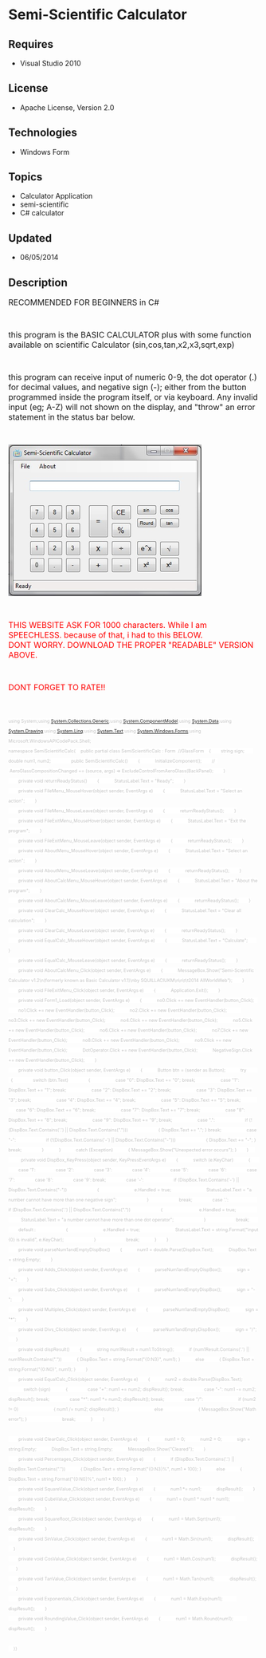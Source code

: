 # Semi-Scientific Calculator
## Requires
- Visual Studio 2010
## License
- Apache License, Version 2.0
## Technologies
- Windows Form
## Topics
- Calculator Application
- semi-scientific
- C# calculator
## Updated
- 06/05/2014
## Description

<p><span style="font-size:medium">RECOMMENDED FOR BEGINNERS in C#</span></p>
<p>&nbsp;</p>
<p><span style="font-size:medium">this program is the BASIC CALCULATOR plus with some function available on scientific Calculator (sin,cos,tan,x2,x3,sqrt,exp)</span></p>
<p>&nbsp;</p>
<p><span style="font-size:medium">this program can receive input of numeric 0-9, the dot operator (.) for decimal values, and negative sign (-); either from the button programmed inside&nbsp;the program itself, or via keyboard. Any invalid input (eg; A-Z) will
 not shown on the display, and &quot;throw&quot; an error statement in the status bar below.</span></p>
<p>&nbsp;</p>
<p><img id="116287" src="116287-asda.jpg" alt="" style="font-size:medium"></p>
<p>&nbsp;</p>
<p><span style="color:#ff0000; font-size:medium">THIS WEBSITE ASK FOR 1000 characters. While I am SPEECHLESS. because of that, i had to this BELOW.</span><br>
<span style="color:#ff0000; font-size:medium">DONT WORRY. DOWNLOAD THE PROPER &quot;READABLE&quot; VERSION ABOVE.</span></p>
<p>&nbsp;</p>
<p><span style="color:#ff0000; font-size:medium">DONT FORGET TO RATE!!</span></p>
<p>&nbsp;</p>
<p><span style="color:#ff0000; font-size:medium"><span style="font-size:xx-small; color:#c0c0c0; background-color:#ffffff">using System;using <a class="libraryLink" href="http://msdn.microsoft.com/en-US/library/System.Collections.Generic.aspx" target="_blank" title="Auto generated link to System.Collections.Generic">System.Collections.Generic</a>;using <a class="libraryLink" href="http://msdn.microsoft.com/en-US/library/System.ComponentModel.aspx" target="_blank" title="Auto generated link to System.ComponentModel">System.ComponentModel</a>;using <a class="libraryLink" href="http://msdn.microsoft.com/en-US/library/System.Data.aspx" target="_blank" title="Auto generated link to System.Data">System.Data</a>;using <a class="libraryLink" href="http://msdn.microsoft.com/en-US/library/System.Drawing.aspx" target="_blank" title="Auto generated link to System.Drawing">System.Drawing</a>;using <a class="libraryLink" href="http://msdn.microsoft.com/en-US/library/System.Linq.aspx" target="_blank" title="Auto generated link to System.Linq">System.Linq</a>;using
 <a class="libraryLink" href="http://msdn.microsoft.com/en-US/library/System.Text.aspx" target="_blank" title="Auto generated link to System.Text">System.Text</a>;using <a class="libraryLink" href="http://msdn.microsoft.com/en-US/library/System.Windows.Forms.aspx" target="_blank" title="Auto generated link to System.Windows.Forms">System.Windows.Forms</a>;using Microsoft.WindowsAPICodePack.Shell;</span><br>
<span style="font-size:xx-small; color:#c0c0c0; background-color:#ffffff">namespace SemiScientificCalc{&nbsp; &nbsp; public partial class SemiScientificCalc : Form &nbsp;//GlassForm&nbsp; &nbsp; {&nbsp; &nbsp; &nbsp; &nbsp; string sign;&nbsp; &nbsp; &nbsp;
 &nbsp; double num1, num2;&nbsp; &nbsp; &nbsp; &nbsp;&nbsp;&nbsp; &nbsp; &nbsp; &nbsp; public SemiScientificCalc()&nbsp; &nbsp; &nbsp; &nbsp; {&nbsp; &nbsp; &nbsp; &nbsp; &nbsp; &nbsp; InitializeComponent();&nbsp; &nbsp; &nbsp; &nbsp; // &nbsp; &nbsp;AeroGlassCompositionChanged
 &#43;= (source, args) =&gt; ExcludeControlFromAeroGlass(BackPanel);&nbsp; &nbsp; &nbsp; &nbsp; }</span><br>
<span style="font-size:xx-small; color:#c0c0c0; background-color:#ffffff">&nbsp; &nbsp; &nbsp; &nbsp; private void returnReadyStatus()&nbsp; &nbsp; &nbsp; &nbsp; {&nbsp; &nbsp; &nbsp; &nbsp; &nbsp; &nbsp; StatusLabel.Text = &quot;Ready&quot;;&nbsp; &nbsp; &nbsp; &nbsp;
 }</span><br>
<span style="font-size:xx-small; color:#c0c0c0; background-color:#ffffff">&nbsp; &nbsp; &nbsp; &nbsp; private void FileMenu_MouseHover(object sender, EventArgs e)&nbsp; &nbsp; &nbsp; &nbsp; {&nbsp; &nbsp; &nbsp; &nbsp; &nbsp; &nbsp; StatusLabel.Text = &quot;Select
 an action&quot;;&nbsp; &nbsp; &nbsp; &nbsp; }</span><br>
<span style="font-size:xx-small; color:#c0c0c0; background-color:#ffffff">&nbsp; &nbsp; &nbsp; &nbsp; private void FileMenu_MouseLeave(object sender, EventArgs e)&nbsp; &nbsp; &nbsp; &nbsp; {&nbsp; &nbsp; &nbsp; &nbsp; &nbsp; &nbsp; returnReadyStatus();&nbsp;
 &nbsp; &nbsp; &nbsp; }</span><br>
<span style="font-size:xx-small; color:#c0c0c0; background-color:#ffffff">&nbsp; &nbsp; &nbsp; &nbsp; private void FileExitMenu_MouseHover(object sender, EventArgs e)&nbsp; &nbsp; &nbsp; &nbsp; {&nbsp; &nbsp; &nbsp; &nbsp; &nbsp; &nbsp; StatusLabel.Text = &quot;Exit
 the program&quot;;&nbsp; &nbsp; &nbsp; &nbsp; }</span><br>
<span style="font-size:xx-small; color:#c0c0c0; background-color:#ffffff">&nbsp; &nbsp; &nbsp; &nbsp; private void FileExitMenu_MouseLeave(object sender, EventArgs e)&nbsp; &nbsp; &nbsp; &nbsp; {&nbsp; &nbsp; &nbsp; &nbsp; &nbsp; &nbsp; returnReadyStatus();&nbsp;
 &nbsp; &nbsp; &nbsp; }</span><br>
<span style="font-size:xx-small; color:#c0c0c0; background-color:#ffffff">&nbsp; &nbsp; &nbsp; &nbsp; private void AboutMenu_MouseHover(object sender, EventArgs e)&nbsp; &nbsp; &nbsp; &nbsp; {&nbsp; &nbsp; &nbsp; &nbsp; &nbsp; &nbsp; StatusLabel.Text = &quot;Select
 an action&quot;;&nbsp; &nbsp; &nbsp; &nbsp; }</span><br>
<span style="font-size:xx-small; color:#c0c0c0; background-color:#ffffff">&nbsp; &nbsp; &nbsp; &nbsp; private void AboutMenu_MouseLeave(object sender, EventArgs e)&nbsp; &nbsp; &nbsp; &nbsp; {&nbsp; &nbsp; &nbsp; &nbsp; &nbsp; &nbsp; returnReadyStatus();&nbsp;
 &nbsp; &nbsp; &nbsp; }</span><br>
<span style="font-size:xx-small; color:#c0c0c0; background-color:#ffffff">&nbsp; &nbsp; &nbsp; &nbsp; private void AboutCalcMenu_MouseHover(object sender, EventArgs e)&nbsp; &nbsp; &nbsp; &nbsp; {&nbsp; &nbsp; &nbsp; &nbsp; &nbsp; &nbsp; StatusLabel.Text =
 &quot;About the program&quot;;&nbsp; &nbsp; &nbsp; &nbsp; }</span><br>
<span style="font-size:xx-small; color:#c0c0c0; background-color:#ffffff">&nbsp; &nbsp; &nbsp; &nbsp; private void AboutCalcMenu_MouseLeave(object sender, EventArgs e)&nbsp; &nbsp; &nbsp; &nbsp; {&nbsp; &nbsp; &nbsp; &nbsp; &nbsp; &nbsp; returnReadyStatus();&nbsp;
 &nbsp; &nbsp; &nbsp; }</span><br>
<span style="font-size:xx-small; color:#c0c0c0; background-color:#ffffff">&nbsp; &nbsp; &nbsp; &nbsp; private void ClearCalc_MouseHover(object sender, EventArgs e)&nbsp; &nbsp; &nbsp; &nbsp; {&nbsp; &nbsp; &nbsp; &nbsp; &nbsp; &nbsp; StatusLabel.Text = &quot;Clear
 all calculation&quot;;&nbsp; &nbsp; &nbsp; &nbsp; }</span><br>
<span style="font-size:xx-small; color:#c0c0c0; background-color:#ffffff">&nbsp; &nbsp; &nbsp; &nbsp; private void ClearCalc_MouseLeave(object sender, EventArgs e)&nbsp; &nbsp; &nbsp; &nbsp; {&nbsp; &nbsp; &nbsp; &nbsp; &nbsp; &nbsp; returnReadyStatus();&nbsp;
 &nbsp; &nbsp; &nbsp; }</span><br>
<span style="font-size:xx-small; color:#c0c0c0; background-color:#ffffff">&nbsp; &nbsp; &nbsp; &nbsp; private void EqualCalc_MouseHover(object sender, EventArgs e)&nbsp; &nbsp; &nbsp; &nbsp; {&nbsp; &nbsp; &nbsp; &nbsp; &nbsp; &nbsp; StatusLabel.Text = &quot;Calculate&quot;;&nbsp;
 &nbsp; &nbsp; &nbsp; }</span><br>
<span style="font-size:xx-small; color:#c0c0c0; background-color:#ffffff">&nbsp; &nbsp; &nbsp; &nbsp; private void EqualCalc_MouseLeave(object sender, EventArgs e)&nbsp; &nbsp; &nbsp; &nbsp; {&nbsp; &nbsp; &nbsp; &nbsp; &nbsp; &nbsp; returnReadyStatus();&nbsp;
 &nbsp; &nbsp; &nbsp; }</span><br>
<span style="font-size:xx-small; color:#c0c0c0; background-color:#ffffff">&nbsp; &nbsp; &nbsp; &nbsp; private void AboutCalcMenu_Click(object sender, EventArgs e)&nbsp; &nbsp; &nbsp; &nbsp; {&nbsp; &nbsp; &nbsp; &nbsp; &nbsp; &nbsp; MessageBox.Show(&quot;Semi-Scientific
 Calculator v1.2\n(formerly known as Basic Calculator v1.1)\nby SQUILLACIUKM\n\n\t\t2014 AllWorldWeb&quot;);&nbsp; &nbsp; &nbsp; &nbsp; }</span><br>
<span style="font-size:xx-small; color:#c0c0c0; background-color:#ffffff">&nbsp; &nbsp; &nbsp; &nbsp; private void FileExitMenu_Click(object sender, EventArgs e)&nbsp; &nbsp; &nbsp; &nbsp; {&nbsp; &nbsp; &nbsp; &nbsp; &nbsp; &nbsp; Application.Exit();&nbsp;
 &nbsp; &nbsp; &nbsp; }</span><br>
<span style="font-size:xx-small; color:#c0c0c0; background-color:#ffffff">&nbsp; &nbsp; &nbsp; &nbsp; private void Form1_Load(object sender, EventArgs e)&nbsp; &nbsp; &nbsp; &nbsp; {&nbsp; &nbsp; &nbsp; &nbsp; &nbsp; &nbsp; no0.Click &#43;= new EventHandler(button_Click);&nbsp;
 &nbsp; &nbsp; &nbsp; &nbsp; &nbsp; no1.Click &#43;= new EventHandler(button_Click);&nbsp; &nbsp; &nbsp; &nbsp; &nbsp; &nbsp; no2.Click &#43;= new EventHandler(button_Click);&nbsp; &nbsp; &nbsp; &nbsp; &nbsp; &nbsp; no3.Click &#43;= new EventHandler(button_Click);&nbsp;
 &nbsp; &nbsp; &nbsp; &nbsp; &nbsp; no4.Click &#43;= new EventHandler(button_Click);&nbsp; &nbsp; &nbsp; &nbsp; &nbsp; &nbsp; no5.Click &#43;= new EventHandler(button_Click);&nbsp; &nbsp; &nbsp; &nbsp; &nbsp; &nbsp; no6.Click &#43;= new EventHandler(button_Click);&nbsp;
 &nbsp; &nbsp; &nbsp; &nbsp; &nbsp; no7.Click &#43;= new EventHandler(button_Click);&nbsp; &nbsp; &nbsp; &nbsp; &nbsp; &nbsp; no8.Click &#43;= new EventHandler(button_Click);&nbsp; &nbsp; &nbsp; &nbsp; &nbsp; &nbsp; no9.Click &#43;= new EventHandler(button_Click);&nbsp;
 &nbsp; &nbsp; &nbsp; &nbsp; &nbsp; DotOperator.Click &#43;= new EventHandler(button_Click);&nbsp; &nbsp; &nbsp; &nbsp; &nbsp; &nbsp; NegativeSign.Click &#43;= new EventHandler(button_Click);&nbsp; &nbsp; &nbsp; &nbsp; }</span><br>
<span style="font-size:xx-small; color:#c0c0c0; background-color:#ffffff">&nbsp; &nbsp; &nbsp; &nbsp; private void button_Click(object sender, EventArgs e)&nbsp; &nbsp; &nbsp; &nbsp; {&nbsp; &nbsp; &nbsp; &nbsp; &nbsp; &nbsp; Button btn = (sender as Button);&nbsp;
 &nbsp; &nbsp; &nbsp; &nbsp; &nbsp; try&nbsp; &nbsp; &nbsp; &nbsp; &nbsp; &nbsp; {&nbsp; &nbsp; &nbsp; &nbsp; &nbsp; &nbsp; &nbsp; &nbsp; switch (btn.Text)&nbsp; &nbsp; &nbsp; &nbsp; &nbsp; &nbsp; &nbsp; &nbsp; {&nbsp; &nbsp; &nbsp; &nbsp; &nbsp; &nbsp; &nbsp;
 &nbsp; &nbsp; &nbsp; case &quot;0&quot;: DispBox.Text &#43;= &quot;0&quot;; break;&nbsp; &nbsp; &nbsp; &nbsp; &nbsp; &nbsp; &nbsp; &nbsp; &nbsp; &nbsp; case &quot;1&quot;: DispBox.Text &#43;= &quot;1&quot;; break;&nbsp; &nbsp; &nbsp; &nbsp; &nbsp; &nbsp; &nbsp; &nbsp; &nbsp; &nbsp; case &quot;2&quot;: DispBox.Text
 &#43;= &quot;2&quot;; break;&nbsp; &nbsp; &nbsp; &nbsp; &nbsp; &nbsp; &nbsp; &nbsp; &nbsp; &nbsp; case &quot;3&quot;: DispBox.Text &#43;= &quot;3&quot;; break;&nbsp; &nbsp; &nbsp; &nbsp; &nbsp; &nbsp; &nbsp; &nbsp; &nbsp; &nbsp; case &quot;4&quot;: DispBox.Text &#43;= &quot;4&quot;; break;&nbsp; &nbsp; &nbsp; &nbsp;
 &nbsp; &nbsp; &nbsp; &nbsp; &nbsp; &nbsp; case &quot;5&quot;: DispBox.Text &#43;= &quot;5&quot;; break;&nbsp; &nbsp; &nbsp; &nbsp; &nbsp; &nbsp; &nbsp; &nbsp; &nbsp; &nbsp; case &quot;6&quot;: DispBox.Text &#43;= &quot;6&quot;; break;&nbsp; &nbsp; &nbsp; &nbsp; &nbsp; &nbsp; &nbsp; &nbsp; &nbsp; &nbsp;
 case &quot;7&quot;: DispBox.Text &#43;= &quot;7&quot;; break;&nbsp; &nbsp; &nbsp; &nbsp; &nbsp; &nbsp; &nbsp; &nbsp; &nbsp; &nbsp; case &quot;8&quot;: DispBox.Text &#43;= &quot;8&quot;; break;&nbsp; &nbsp; &nbsp; &nbsp; &nbsp; &nbsp; &nbsp; &nbsp; &nbsp; &nbsp; case &quot;9&quot;: DispBox.Text &#43;= &quot;9&quot;; break;&nbsp;
 &nbsp; &nbsp; &nbsp; &nbsp; &nbsp; &nbsp; &nbsp; &nbsp; &nbsp; case &quot;.&quot;:&nbsp; &nbsp; &nbsp; &nbsp; &nbsp; &nbsp; &nbsp; &nbsp; &nbsp; &nbsp; &nbsp; &nbsp; if (!(DispBox.Text.Contains('.') || DispBox.Text.Contains(&quot;.&quot;)))&nbsp; &nbsp; &nbsp; &nbsp; &nbsp; &nbsp;
 &nbsp; &nbsp; &nbsp; &nbsp; &nbsp; &nbsp; { DispBox.Text &#43;= &quot;.&quot;; } break;&nbsp; &nbsp; &nbsp; &nbsp; &nbsp; &nbsp; &nbsp; &nbsp; &nbsp; &nbsp; case &quot;-&quot;:&nbsp; &nbsp; &nbsp; &nbsp; &nbsp; &nbsp; &nbsp; &nbsp; &nbsp; &nbsp; &nbsp; &nbsp; if (!(DispBox.Text.Contains('-')
 || DispBox.Text.Contains(&quot;-&quot;)))&nbsp; &nbsp; &nbsp; &nbsp; &nbsp; &nbsp; &nbsp; &nbsp; &nbsp; &nbsp; &nbsp; &nbsp; { DispBox.Text &#43;= &quot;-&quot;; } break;&nbsp; &nbsp; &nbsp; &nbsp; &nbsp; &nbsp; &nbsp; &nbsp; }&nbsp; &nbsp; &nbsp; &nbsp; &nbsp; &nbsp; }&nbsp; &nbsp;
 &nbsp; &nbsp; &nbsp; &nbsp; catch (Exception)&nbsp; &nbsp; &nbsp; &nbsp; &nbsp; &nbsp; { MessageBox.Show(&quot;Unexpected error occurs&quot;); }&nbsp; &nbsp; &nbsp; &nbsp; }&nbsp; &nbsp; &nbsp; &nbsp;&nbsp;&nbsp; &nbsp; &nbsp; &nbsp; private void DispBox_KeyPress(object
 sender, KeyPressEventArgs e)&nbsp; &nbsp; &nbsp; &nbsp; {&nbsp; &nbsp; &nbsp; &nbsp; &nbsp; &nbsp; switch (e.KeyChar)&nbsp; &nbsp; &nbsp; &nbsp; &nbsp; &nbsp; {&nbsp; &nbsp; &nbsp; &nbsp; &nbsp; &nbsp; &nbsp; &nbsp; case '1':&nbsp; &nbsp; &nbsp; &nbsp; &nbsp;
 &nbsp; &nbsp; &nbsp; case '2':&nbsp; &nbsp; &nbsp; &nbsp; &nbsp; &nbsp; &nbsp; &nbsp; case '3':&nbsp; &nbsp; &nbsp; &nbsp; &nbsp; &nbsp; &nbsp; &nbsp; case '4':&nbsp; &nbsp; &nbsp; &nbsp; &nbsp; &nbsp; &nbsp; &nbsp; case '5':&nbsp; &nbsp; &nbsp; &nbsp; &nbsp;
 &nbsp; &nbsp; &nbsp; case '6':&nbsp; &nbsp; &nbsp; &nbsp; &nbsp; &nbsp; &nbsp; &nbsp; case '7':&nbsp; &nbsp; &nbsp; &nbsp; &nbsp; &nbsp; &nbsp; &nbsp; case '8':&nbsp; &nbsp; &nbsp; &nbsp; &nbsp; &nbsp; &nbsp; &nbsp; case '9': break;&nbsp; &nbsp; &nbsp; &nbsp;
 &nbsp; &nbsp; &nbsp; &nbsp; case '-':&nbsp; &nbsp; &nbsp; &nbsp; &nbsp; &nbsp; &nbsp; &nbsp; &nbsp; &nbsp; &nbsp; &nbsp; if (DispBox.Text.Contains('-') || DispBox.Text.Contains(&quot;-&quot;))&nbsp; &nbsp; &nbsp; &nbsp; &nbsp; &nbsp; &nbsp; &nbsp; &nbsp; &nbsp; &nbsp;
 &nbsp; {&nbsp; &nbsp; &nbsp; &nbsp; &nbsp; &nbsp; &nbsp; &nbsp; &nbsp; &nbsp; &nbsp; &nbsp; &nbsp; &nbsp; e.Handled = true;&nbsp; &nbsp; &nbsp; &nbsp; &nbsp; &nbsp; &nbsp; &nbsp; &nbsp; &nbsp; &nbsp; &nbsp; &nbsp; &nbsp; StatusLabel.Text = &quot;a number cannot
 have more than one negative sign&quot;;&nbsp; &nbsp; &nbsp; &nbsp; &nbsp; &nbsp; &nbsp; &nbsp; &nbsp; &nbsp; &nbsp; &nbsp; }&nbsp; &nbsp; &nbsp; &nbsp; &nbsp; &nbsp; &nbsp; &nbsp; &nbsp; &nbsp; &nbsp; &nbsp; break;&nbsp; &nbsp; &nbsp; &nbsp; &nbsp; &nbsp; &nbsp;
 &nbsp; case '.':&nbsp; &nbsp; &nbsp; &nbsp; &nbsp; &nbsp; &nbsp; &nbsp; &nbsp; &nbsp; &nbsp; &nbsp; if (DispBox.Text.Contains('.') || DispBox.Text.Contains(&quot;.&quot;))&nbsp; &nbsp; &nbsp; &nbsp; &nbsp; &nbsp; &nbsp; &nbsp; &nbsp; &nbsp; &nbsp; &nbsp; {&nbsp;&nbsp;
 &nbsp; &nbsp; &nbsp; &nbsp; &nbsp; &nbsp; &nbsp; &nbsp; &nbsp; &nbsp; &nbsp; &nbsp; &nbsp; e.Handled = true;&nbsp; &nbsp; &nbsp; &nbsp; &nbsp; &nbsp; &nbsp; &nbsp; &nbsp; &nbsp; &nbsp; &nbsp; &nbsp; &nbsp; StatusLabel.Text = &quot;a number cannot have more than
 one dot operator&quot;;&nbsp; &nbsp; &nbsp; &nbsp; &nbsp; &nbsp; &nbsp; &nbsp; &nbsp; &nbsp; &nbsp; &nbsp; }&nbsp; &nbsp; &nbsp; &nbsp; &nbsp; &nbsp; &nbsp; &nbsp; &nbsp; &nbsp; &nbsp; &nbsp; break;&nbsp; &nbsp; &nbsp; &nbsp; &nbsp; &nbsp; &nbsp; &nbsp; default
 :&nbsp; &nbsp; &nbsp; &nbsp; &nbsp; &nbsp; &nbsp; &nbsp; &nbsp; &nbsp; &nbsp; &nbsp; {&nbsp; &nbsp; &nbsp; &nbsp; &nbsp; &nbsp; &nbsp; &nbsp; &nbsp; &nbsp; &nbsp; &nbsp; &nbsp; &nbsp; e.Handled = true;&nbsp; &nbsp; &nbsp; &nbsp; &nbsp; &nbsp; &nbsp; &nbsp;
 &nbsp; &nbsp; &nbsp; &nbsp; &nbsp; &nbsp; StatusLabel.Text = string.Format(&quot;input {0} is invalid&quot;, e.KeyChar);&nbsp; &nbsp; &nbsp; &nbsp; &nbsp; &nbsp; &nbsp; &nbsp; &nbsp; &nbsp; &nbsp; &nbsp; }&nbsp; &nbsp; &nbsp; &nbsp; &nbsp; &nbsp; &nbsp; &nbsp; &nbsp;
 &nbsp; &nbsp; &nbsp; break;&nbsp; &nbsp; &nbsp; &nbsp; &nbsp; &nbsp; }&nbsp; &nbsp; &nbsp; &nbsp; }</span><br>
<span style="font-size:xx-small; color:#c0c0c0; background-color:#ffffff">&nbsp; &nbsp; &nbsp; &nbsp; private void parseNum1andEmptyDispBox()&nbsp; &nbsp; &nbsp; &nbsp; {&nbsp; &nbsp; &nbsp; &nbsp; &nbsp; &nbsp; num1 = double.Parse(DispBox.Text);&nbsp; &nbsp;
 &nbsp; &nbsp; &nbsp; &nbsp; DispBox.Text = string.Empty;&nbsp; &nbsp; &nbsp; &nbsp; }</span><br>
<span style="font-size:xx-small; color:#c0c0c0; background-color:#ffffff">&nbsp; &nbsp; &nbsp; &nbsp; private void Adds_Click(object sender, EventArgs e)&nbsp; &nbsp; &nbsp; &nbsp; {&nbsp; &nbsp; &nbsp; &nbsp; &nbsp; &nbsp; parseNum1andEmptyDispBox();&nbsp;
 &nbsp; &nbsp; &nbsp; &nbsp; &nbsp; sign = &quot;&#43;&quot;;&nbsp; &nbsp; &nbsp; &nbsp; }</span><br>
<span style="font-size:xx-small; color:#c0c0c0; background-color:#ffffff">&nbsp; &nbsp; &nbsp; &nbsp; private void Subs_Click(object sender, EventArgs e)&nbsp; &nbsp; &nbsp; &nbsp; {&nbsp; &nbsp; &nbsp; &nbsp; &nbsp; &nbsp; parseNum1andEmptyDispBox();&nbsp;
 &nbsp; &nbsp; &nbsp; &nbsp; &nbsp; sign = &quot;-&quot;;&nbsp; &nbsp; &nbsp; &nbsp; }</span><br>
<span style="font-size:xx-small; color:#c0c0c0; background-color:#ffffff">&nbsp; &nbsp; &nbsp; &nbsp; private void Multiples_Click(object sender, EventArgs e)&nbsp; &nbsp; &nbsp; &nbsp; {&nbsp; &nbsp; &nbsp; &nbsp; &nbsp; &nbsp; parseNum1andEmptyDispBox();&nbsp;
 &nbsp; &nbsp; &nbsp; &nbsp; &nbsp; sign = &quot;*&quot;;&nbsp; &nbsp; &nbsp; &nbsp; }</span><br>
<span style="font-size:xx-small; color:#c0c0c0; background-color:#ffffff">&nbsp; &nbsp; &nbsp; &nbsp; private void Divs_Click(object sender, EventArgs e)&nbsp; &nbsp; &nbsp; &nbsp; {&nbsp; &nbsp; &nbsp; &nbsp; &nbsp; &nbsp; parseNum1andEmptyDispBox();&nbsp;
 &nbsp; &nbsp; &nbsp; &nbsp; &nbsp; sign = &quot;/&quot;;&nbsp; &nbsp; &nbsp; &nbsp; }</span><br>
<span style="font-size:xx-small; color:#c0c0c0; background-color:#ffffff">&nbsp; &nbsp; &nbsp; &nbsp; private void dispResult()&nbsp; &nbsp; &nbsp; &nbsp; {&nbsp; &nbsp; &nbsp; &nbsp; &nbsp; &nbsp; string num1Result = num1.ToString();&nbsp; &nbsp; &nbsp; &nbsp;
 &nbsp; &nbsp; if (num1Result.Contains('.') || num1Result.Contains(&quot;.&quot;))&nbsp; &nbsp; &nbsp; &nbsp; &nbsp; &nbsp; { DispBox.Text = string.Format(&quot;{0:N3}&quot;, num1); }&nbsp; &nbsp; &nbsp; &nbsp; &nbsp; &nbsp; else&nbsp; &nbsp; &nbsp; &nbsp; &nbsp; &nbsp; { DispBox.Text
 = string.Format(&quot;{0:N0}&quot;, num1); }&nbsp; &nbsp; &nbsp; &nbsp; }</span><br>
<span style="font-size:xx-small; color:#c0c0c0; background-color:#ffffff">&nbsp; &nbsp; &nbsp; &nbsp; private void EqualCalc_Click(object sender, EventArgs e)&nbsp; &nbsp; &nbsp; &nbsp; {&nbsp; &nbsp; &nbsp; &nbsp; &nbsp; &nbsp; num2 = double.Parse(DispBox.Text);</span><br>
<span style="font-size:xx-small; color:#c0c0c0; background-color:#ffffff">&nbsp; &nbsp; &nbsp; &nbsp; &nbsp; &nbsp; switch (sign)&nbsp; &nbsp; &nbsp; &nbsp; &nbsp; &nbsp; {&nbsp; &nbsp; &nbsp; &nbsp; &nbsp; &nbsp; &nbsp; &nbsp; case &quot;&#43;&quot;: num1 &#43;= num2; dispResult();
 break;&nbsp; &nbsp; &nbsp; &nbsp; &nbsp; &nbsp; &nbsp; &nbsp; case &quot;-&quot;: num1 -= num2; dispResult(); break;&nbsp; &nbsp; &nbsp; &nbsp; &nbsp; &nbsp; &nbsp; &nbsp; case &quot;*&quot;: num1 *= num2; dispResult(); break;&nbsp; &nbsp; &nbsp; &nbsp; &nbsp; &nbsp; &nbsp; &nbsp;
 case &quot;/&quot;:&nbsp; &nbsp; &nbsp; &nbsp; &nbsp; &nbsp; &nbsp; &nbsp; &nbsp; &nbsp; &nbsp; &nbsp; &nbsp; &nbsp; if (num2 != 0)&nbsp; &nbsp; &nbsp; &nbsp; &nbsp; &nbsp; &nbsp; &nbsp; &nbsp; &nbsp; &nbsp; &nbsp; &nbsp; &nbsp; { num1 /= num2; dispResult(); }&nbsp;
 &nbsp; &nbsp; &nbsp; &nbsp; &nbsp; &nbsp; &nbsp; &nbsp; &nbsp; &nbsp; &nbsp; &nbsp; &nbsp; else&nbsp; &nbsp; &nbsp; &nbsp; &nbsp; &nbsp; &nbsp; &nbsp; &nbsp; &nbsp; &nbsp; &nbsp; &nbsp; &nbsp; { MessageBox.Show(&quot;Math error&quot;); }&nbsp; &nbsp; &nbsp; &nbsp; &nbsp;
 &nbsp; &nbsp; &nbsp; &nbsp; &nbsp; &nbsp; &nbsp; &nbsp; &nbsp; break;&nbsp; &nbsp; &nbsp; &nbsp; &nbsp; &nbsp; }&nbsp; &nbsp; &nbsp; &nbsp; }</span><br>
&nbsp; &nbsp; &nbsp; &nbsp;&nbsp;<br>
<span style="font-size:xx-small; color:#c0c0c0; background-color:#ffffff">&nbsp; &nbsp; &nbsp; &nbsp; private void ClearCalc_Click(object sender, EventArgs e)&nbsp; &nbsp; &nbsp; &nbsp; {&nbsp; &nbsp; &nbsp; &nbsp; &nbsp; &nbsp; num1 = 0;&nbsp; &nbsp; &nbsp;
 &nbsp; &nbsp; &nbsp; num2 = 0;&nbsp; &nbsp; &nbsp; &nbsp; &nbsp; &nbsp; sign = string.Empty;&nbsp; &nbsp; &nbsp; &nbsp; &nbsp; &nbsp; DispBox.Text = string.Empty;&nbsp; &nbsp; &nbsp; &nbsp; &nbsp; &nbsp; MessageBox.Show(&quot;Cleared&quot;);&nbsp; &nbsp; &nbsp; &nbsp;
 }</span><br>
<span style="font-size:xx-small; color:#c0c0c0; background-color:#ffffff">&nbsp; &nbsp; &nbsp; &nbsp; private void Percentages_Click(object sender, EventArgs e)&nbsp; &nbsp; &nbsp; &nbsp; {&nbsp; &nbsp; &nbsp; &nbsp; &nbsp; &nbsp; if (DispBox.Text.Contains('.')
 || DispBox.Text.Contains(&quot;.&quot;))&nbsp; &nbsp; &nbsp; &nbsp; &nbsp; &nbsp; { DispBox.Text = string.Format(&quot;{0:N3}%&quot;, num1 * 100); }&nbsp; &nbsp; &nbsp; &nbsp; &nbsp; &nbsp; else&nbsp; &nbsp; &nbsp; &nbsp; &nbsp; &nbsp; { DispBox.Text = string.Format(&quot;{0:N0}%&quot;,
 num1 * 100); }&nbsp; &nbsp; &nbsp; &nbsp; }</span><br>
<span style="font-size:xx-small; color:#c0c0c0; background-color:#ffffff">&nbsp; &nbsp; &nbsp; &nbsp; private void SquareValue_Click(object sender, EventArgs e)&nbsp; &nbsp; &nbsp; &nbsp; {&nbsp; &nbsp; &nbsp; &nbsp; &nbsp; &nbsp; num1 *= num1;&nbsp; &nbsp;
 &nbsp; &nbsp; &nbsp; &nbsp; dispResult();&nbsp; &nbsp; &nbsp; &nbsp; }</span><br>
<span style="font-size:xx-small; color:#c0c0c0; background-color:#ffffff">&nbsp; &nbsp; &nbsp; &nbsp; private void CubeValue_Click(object sender, EventArgs e)&nbsp; &nbsp; &nbsp; &nbsp; {&nbsp; &nbsp; &nbsp; &nbsp; &nbsp; &nbsp; num1 = (num1 * num1 * num1);&nbsp;
 &nbsp; &nbsp; &nbsp; &nbsp; &nbsp; dispResult();&nbsp; &nbsp; &nbsp; &nbsp; }</span><br>
<span style="font-size:xx-small; color:#c0c0c0; background-color:#ffffff">&nbsp; &nbsp; &nbsp; &nbsp; private void SquareRoot_Click(object sender, EventArgs e)&nbsp; &nbsp; &nbsp; &nbsp; {&nbsp; &nbsp; &nbsp; &nbsp; &nbsp; &nbsp; num1 = Math.Sqrt(num1);&nbsp;
 &nbsp; &nbsp; &nbsp; &nbsp; &nbsp; dispResult();&nbsp; &nbsp; &nbsp; &nbsp; }</span><br>
<span style="font-size:xx-small; color:#c0c0c0; background-color:#ffffff">&nbsp; &nbsp; &nbsp; &nbsp; private void SinValue_Click(object sender, EventArgs e)&nbsp; &nbsp; &nbsp; &nbsp; {&nbsp; &nbsp; &nbsp; &nbsp; &nbsp; &nbsp; num1 = Math.Sin(num1);&nbsp;
 &nbsp; &nbsp; &nbsp; &nbsp; &nbsp; dispResult();&nbsp; &nbsp; &nbsp; &nbsp; }</span><br>
<span style="font-size:xx-small; color:#c0c0c0; background-color:#ffffff">&nbsp; &nbsp; &nbsp; &nbsp; private void CosValue_Click(object sender, EventArgs e)&nbsp; &nbsp; &nbsp; &nbsp; {&nbsp; &nbsp; &nbsp; &nbsp; &nbsp; &nbsp; num1 = Math.Cos(num1);&nbsp;
 &nbsp; &nbsp; &nbsp; &nbsp; &nbsp; dispResult();&nbsp; &nbsp; &nbsp; &nbsp; }</span><br>
<span style="font-size:xx-small; color:#c0c0c0; background-color:#ffffff">&nbsp; &nbsp; &nbsp; &nbsp; private void TanValue_Click(object sender, EventArgs e)&nbsp; &nbsp; &nbsp; &nbsp; {&nbsp; &nbsp; &nbsp; &nbsp; &nbsp; &nbsp; num1 = Math.Tan(num1);&nbsp;
 &nbsp; &nbsp; &nbsp; &nbsp; &nbsp; dispResult();&nbsp; &nbsp; &nbsp; &nbsp; }</span><br>
<span style="font-size:xx-small; color:#c0c0c0; background-color:#ffffff">&nbsp; &nbsp; &nbsp; &nbsp; private void Exponentials_Click(object sender, EventArgs e)&nbsp; &nbsp; &nbsp; &nbsp; {&nbsp; &nbsp; &nbsp; &nbsp; &nbsp; &nbsp; num1 = Math.Exp(num1);&nbsp;
 &nbsp; &nbsp; &nbsp; &nbsp; &nbsp; dispResult();&nbsp; &nbsp; &nbsp; &nbsp; }</span><br>
<span style="font-size:xx-small; color:#c0c0c0; background-color:#ffffff">&nbsp; &nbsp; &nbsp; &nbsp; private void RoundingValue_Click(object sender, EventArgs e)&nbsp; &nbsp; &nbsp; &nbsp; {&nbsp; &nbsp; &nbsp; &nbsp; &nbsp; &nbsp; num1 = Math.Round(num1);&nbsp;
 &nbsp; &nbsp; &nbsp; &nbsp; &nbsp; dispResult();&nbsp; &nbsp; &nbsp; &nbsp; }</span><br>
<br>
<span style="font-size:xx-small; color:#c0c0c0; background-color:#ffffff">&nbsp; &nbsp; }}</span><br>
</span></p>
